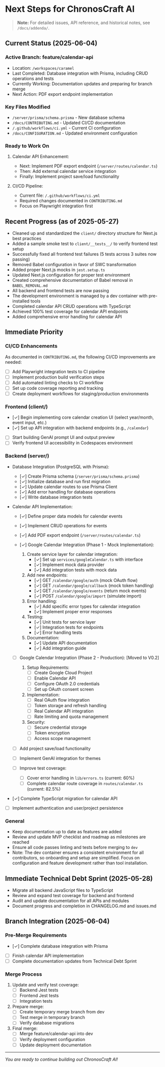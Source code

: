 # Next Steps for ChronosCraft AI

> **Note:** For detailed issues, API reference, and historical notes, see `/docs/addenda/`.

## Current Status (2025-06-04)

### Active Branch: feature/calendar-api

- Location: `/workspaces/caramel`
- Last Completed: Database integration with Prisma, including CRUD operations and tests
- Currently Working: Documentation updates and preparing for branch merge
- Next Action: PDF export endpoint implementation

### Key Files Modified

- `/server/prisma/schema.prisma` - New database schema
- `/docs/CONTRIBUTING.md` - Updated CI/CD documentation
- `/.github/workflows/ci.yml` - Current CI configuration
- `/docs/CONFIGURATION.md` - Updated environment configuration

### Ready to Work On

1. Calendar API Enhancement:

   - Next: Implement PDF export endpoint (`/server/routes/calendar.ts`)
   - Then: Add external calendar service integration
   - Finally: Implement project save/load functionality

2. CI/CD Pipeline:
   - Current file: `/.github/workflows/ci.yml`
   - Required changes documented in `CONTRIBUTING.md`
   - Focus on Playwright integration first

## Recent Progress (as of 2025-05-27)

- Cleaned up and standardized the `client/` directory structure for Next.js best practices
- Added a sample smoke test to `client/__tests__/` to verify frontend test setup
- Successfully fixed all frontend test failures (5 tests across 3 suites now passing)
- Removed Babel configuration in favor of SWC transformation
- Added proper Next.js mocks in `jest.setup.ts`
- Updated Next.js configuration for proper test environment
- Created comprehensive documentation of Babel removal in `BABEL_REMOVAL.md`
- All backend and frontend tests are now passing
- The development environment is managed by a dev container with pre-installed tools
- Completed calendar API CRUD operations with TypeScript
- Achieved 100% test coverage for calendar API endpoints
- Added comprehensive error handling for calendar API

## Immediate Priority

### CI/CD Enhancements

As documented in `CONTRIBUTING.md`, the following CI/CD improvements are needed:

- [ ] Add Playwright integration tests to CI pipeline
- [ ] Implement production build verification steps
- [ ] Add automated linting checks to CI workflow
- [ ] Set up code coverage reporting and tracking
- [ ] Create deployment workflows for staging/production environments

### Frontend (client/)

- [✓] Begin implementing core calendar creation UI (select year/month, event input, etc.)
- [✓] Set up API integration with backend endpoints (e.g., `/calendar`)
- [ ] Start building GenAI prompt UI and output preview
- [ ] Verify frontend UI accessibility in Codespaces environment

### Backend (server/)

- Database Integration (PostgreSQL with Prisma):

  - [✓] Create Prisma schema (`/server/prisma/schema.prisma`)
  - [✓] Initialize database and run first migration
  - [✓] Update calendar routes to use Prisma Client
  - [✓] Add error handling for database operations
  - [✓] Write database integration tests

- Calendar API Implementation:

  - [✓] Define proper data models for calendar events
  - [✓] Implement CRUD operations for events
  - [✓] Add PDF export endpoint (`/server/routes/calendar.ts`)
  - [✓] Google Calendar Integration (Phase 1 - Mock Implementation):

    1. Create service layer for calendar integration:
       - [✓] Set up `services/googleCalendar.ts` with interface
       - [✓] Implement mock data provider
       - [✓] Add integration tests with mock data
    2. Add new endpoints:
       - [✓] GET `/calendar/google/auth` (mock OAuth flow)
       - [✓] GET `/calendar/google/callback` (mock token handling)
       - [✓] GET `/calendar/google/events` (return mock events)
       - [✓] POST `/calendar/google/import` (simulate import)
    3. Error handling:
       - [✓] Add specific error types for calendar integration
       - [✓] Implement proper error responses
    4. Testing:
       - [✓] Unit tests for service layer
       - [✓] Integration tests for endpoints
       - [✓] Error handling tests
    5. Documentation:
       - [✓] Update API documentation
       - [✓] Add integration guide

  - [ ] Google Calendar Integration (Phase 2 - Production): [Moved to V0.2]

    1. Setup Requirements:
       - [ ] Create Google Cloud Project
       - [ ] Enable Calendar API
       - [ ] Configure OAuth 2.0 credentials
       - [ ] Set up OAuth consent screen
    2. Implementation:
       - [ ] Real OAuth flow integration
       - [ ] Token storage and refresh handling
       - [ ] Real Calendar API integration
       - [ ] Rate limiting and quota management
    3. Security:
       - [ ] Secure credential storage
       - [ ] Token encryption
       - [ ] Access scope management

  - [ ] Add project save/load functionality
  - [ ] Implement GenAI integration for themes
  - [ ] Improve test coverage:
    - [ ] Cover error handling in `lib/errors.ts` (current: 60%)
    - [ ] Complete calendar route coverage in `routes/calendar.ts` (current: 82.5%)

- [✓] Complete TypeScript migration for calendar API
- [ ] Implement authentication and user/project persistence

### General

- Keep documentation up to date as features are added
- Review and update MVP checklist and roadmap as milestones are reached
- Ensure all code passes linting and tests before merging to `dev`
- Note: The dev container ensures a consistent environment for all contributors, so onboarding and setup are simplified. Focus on configuration and feature development rather than tool installation.

## Immediate Technical Debt Sprint (2025-05-28)

- Migrate all backend JavaScript files to TypeScript
- Review and expand test coverage for backend and frontend
- Audit and update documentation for all APIs and modules
- Document progress and completion in CHANGELOG.md and issues.md

## Branch Integration (2025-06-04)

### Pre-Merge Requirements

- [✓] Complete database integration with Prisma
- [ ] Finish calendar API implementation
- [ ] Complete documentation updates from Technical Debt Sprint

### Merge Process

1. Update and verify test coverage:
   - [ ] Backend Jest tests
   - [ ] Frontend Jest tests
   - [ ] Integration tests
2. Prepare merge:
   - [ ] Create temporary merge branch from dev
   - [ ] Test merge in temporary branch
   - [ ] Verify database migrations
3. Final merge:
   - [ ] Merge feature/calendar-api into dev
   - [ ] Verify deployment configuration
   - [ ] Update deployment documentation

---

_You are ready to continue building out ChronosCraft AI!_
